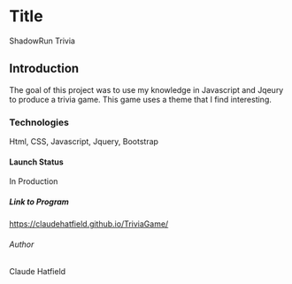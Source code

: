 # Title

ShadowRun Trivia

## Introduction

The goal of this project was to use my knowledge in Javascript and Jqeury to produce a trivia game. This game uses a theme that I find interesting.

### Technologies

Html, CSS, Javascript, Jquery, Bootstrap

#### Launch Status

In Production

##### Link to Program

https://claudehatfield.github.io/TriviaGame/

###### Author

Claude Hatfield
